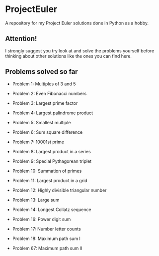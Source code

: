 # ProjectEuler
A repository for my Project Euler solutions done in Python as a hobby.

## Attention! ##
I strongly suggest you try look at and solve the problems yourself before thinking about other solutions like the ones you can find here. 

## Problems solved so far ##
* Problem 1: Multiples of 3 and 5
* Problem 2: Even Fibonacci numbers
* Problem 3: Largest prime factor
* Problem 4: Largest palindrome product
* Problem 5: Smallest multiple
* Problem 6: Sum square difference
* Problem 7: 10001st prime
* Problem 8: Largest product in a series
* Problem 9: Special Pythagorean triplet
* Problem 10: Summation of primes
* Problem 11: Largest product in a grid
* Problem 12: Highly divisible triangular number
* Problem 13: Large sum
* Problem 14: Longest Collatz sequence

* Problem 16: Power digit sum
* Problem 17: Number letter counts
* Problem 18: Maximum path sum I

* Problem 67: Maximum path sum II